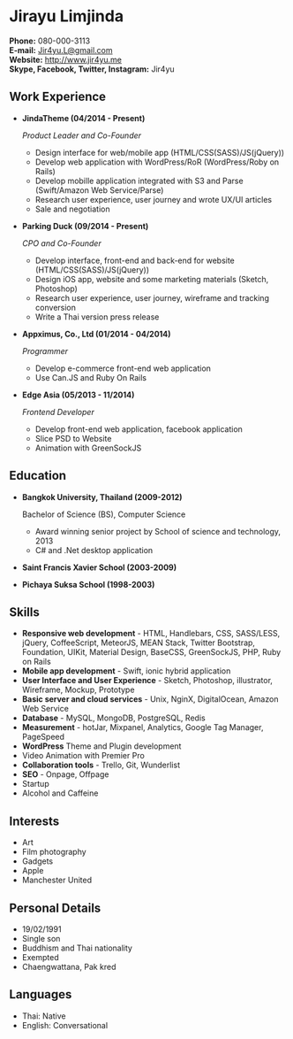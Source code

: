 # Jirayu Limjinda

**Phone:** 080-000-3113 <br/> **E-mail:** Jir4yu.L@gmail.com <br/> **Website:** http://www.jir4yu.me <br/> **Skype, Facebook, Twitter, Instagram:** Jir4yu

## Work Experience

* **JindaTheme (04/2014 - Present)**

    *Product Leader and Co-Founder*

    * Design interface for web/mobile app (HTML/CSS(SASS)/JS(jQuery))
    * Develop web application with WordPress/RoR (WordPress/Roby on Rails)
    * Develop mobille application integrated with S3 and Parse (Swift/Amazon Web Service/Parse)
    * Research user experience, user journey and wrote UX/UI articles
    * Sale and negotiation


* **Parking Duck (09/2014 - Present)**

  *CPO and Co-Founder*

  * Develop interface, front-end and back-end for website (HTML/CSS(SASS)/JS(jQuery))
  * Design iOS app, website and some marketing materials (Sketch, Photoshop)
  * Research user experience, user journey, wireframe and tracking conversion
  * Write a Thai version press release


* **Appximus, Co., Ltd (01/2014 - 04/2014)**

  *Programmer*

  * Develop e-commerce front-end web application
  * Use Can.JS and Ruby On Rails


* **Edge Asia (05/2013 - 11/2014)**

  *Frontend Developer*

  * Develop front-end web application, facebook application
  * Slice PSD to Website
  * Animation with GreenSockJS

## Education

* **Bangkok University, Thailand (2009-2012)**

  Bachelor of Science (BS), Computer Science
  * Award winning senior project by School of science and technology, 2013
  * C# and .Net desktop application


* **Saint Francis Xavier School (2003-2009)**
* **Pichaya Suksa School (1998-2003)**

## Skills

* **Responsive web development** - HTML, Handlebars, CSS, SASS/LESS, jQuery, CoffeeScript, MeteorJS, MEAN Stack, Twitter Bootstrap, Foundation, UIKit, Material Design, BaseCSS, GreenSockJS, PHP, Ruby on Rails
* **Mobile app development** - Swift, ionic hybrid application
* **User Interface and User Experience** - Sketch, Photoshop, illustrator, Wireframe, Mockup, Prototype
* **Basic server and cloud services** - Unix, NginX, DigitalOcean, Amazon Web Service
* **Database** - MySQL, MongoDB, PostgreSQL, Redis
* **Measurement** - hotJar, Mixpanel, Analytics, Google Tag Manager, PageSpeed
* **WordPress** Theme and Plugin development
* Video Animation with Premier Pro
* **Collaboration tools** - Trello, Git, Wunderlist
* **SEO** - Onpage, Offpage
* Startup
* Alcohol and Caffeine

## Interests

* Art
* Film photography
* Gadgets
* Apple
* Manchester United

## Personal Details

* 19/02/1991
* Single son
* Buddhism and Thai nationality
* Exempted
* Chaengwattana, Pak kred

## Languages

* Thai: Native
* English: Conversational
